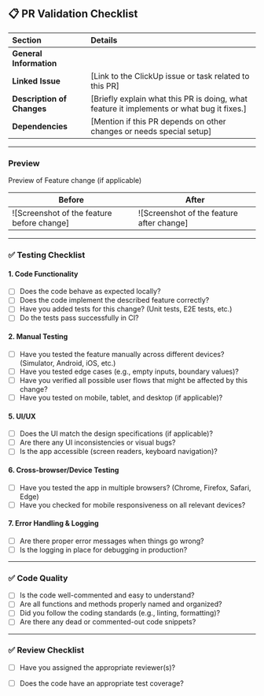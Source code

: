 ## 📋 **PR Validation Checklist**

| **Section**                | **Details**                                                                                                                                                   |
|:----------------------------|:---------------------------------------------------------------------------------------------------------------------------------------------------------------|
| **General Information**     |                                                                                                                                                                                                                                                           |
| **Linked Issue**            | [Link to the ClickUp issue or task related to this PR]                                                                                                                |                                                                                                                                                      |
| **Description of Changes**   | [Briefly explain what this PR is doing, what feature it implements or what bug it fixes.]                                                                    |
| **Dependencies**            | [Mention if this PR depends on other changes or needs special setup]                                                                                        |

---
### Preview
Preview of Feature change (if applicable)

| **Before**                                  | **After**                                   |
|---------------------------------------------|---------------------------------------------|
| ![Screenshot of the feature before change]  | ![Screenshot of the feature after change]   |


---

### ✅ **Testing Checklist**
#### 1. **Code Functionality**
- [ ] Does the code behave as expected locally?
- [ ] Does the code implement the described feature correctly?
- [ ] Have you added tests for this change? (Unit tests, E2E tests, etc.)
- [ ] Do the tests pass successfully in CI?

#### 2. **Manual Testing**
- [ ] Have you tested the feature manually across different devices? (Simulator, Android, iOS, etc.)
- [ ] Have you tested edge cases (e.g., empty inputs, boundary values)?
- [ ] Have you verified all possible user flows that might be affected by this change?
- [ ] Have you tested on mobile, tablet, and desktop (if applicable)?

#### 5. **UI/UX**
- [ ] Does the UI match the design specifications (if applicable)?
- [ ] Are there any UI inconsistencies or visual bugs?
- [ ] Is the app accessible (screen readers, keyboard navigation)?
  
#### 6. **Cross-browser/Device Testing**
- [ ] Have you tested the app in multiple browsers? (Chrome, Firefox, Safari, Edge)
- [ ] Have you checked for mobile responsiveness on all relevant devices?

#### 7. **Error Handling & Logging**
- [ ] Are there proper error messages when things go wrong?
- [ ] Is the logging in place for debugging in production? 

---

### ✅ **Code Quality**
- [ ] Is the code well-commented and easy to understand?
- [ ] Are all functions and methods properly named and organized?
- [ ] Did you follow the coding standards (e.g., linting, formatting)?
- [ ] Are there any dead or commented-out code snippets?

---

### ✅ **Review Checklist**
- [ ] Have you assigned the appropriate reviewer(s)?
- [ ] Does the code have an appropriate test coverage?

